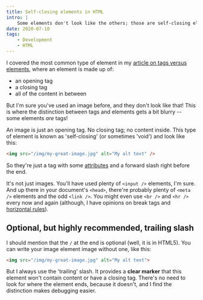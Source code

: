 ```yaml
---
title: Self-closing elements in HTML
intro: |
    Some elements don't look like the others; those are self-closing elements, which are just an opening tag with no content and no closing tag.
date: 2020-07-10
tags:
    - Development
    - HTML
---
```


I covered the most common type of element in my [article on tags versus elements](/blog/the-difference-between-elements-and-tags-in-html), where an element is made up of:

- an opening tag
- a closing tag
- all of the content in between

But I'm sure you've used an image before, and they don't look like that! This is where the distinction between tags and elements gets a bit blurry -- some elements *are* tags!

An image is just an opening tag. No closing tag; no content inside. This type of element is known as 'self-closing' (or sometimes 'void') and look like this:

```html
<img src="/img/my-great-image.jpg" alt="My alt text" />
```

So they're just a tag with some [attributes](/blog/an-introduction-to-html-attributes) and a forward slash right before the end.

It's not just images. You'll have used plenty of `<input />` elements, I'm sure. And up there in your document's `<head>`, there're probably plenty of `<meta />` elements and the odd `<link />`. You might even use `<br />` and `<hr />` every now and again (although, I have opinions on break tags and [horizontal rules](/blog/using-horizontal-rules-in-html)).


## Optional, but highly recommended, trailing slash

I should mention that the `/` at the end is optional (well, it is in HTML5). You can write your image element image without one, like this:

```html
<img src="/img/my-great-image.jpg" alt="My alt text">
```

But I always use the 'trailing' slash. It provides a **clear marker** that this element won't contain content or have a closing tag. There's no need to look for where the element ends, because it doesn't, and I find the distinction makes debugging easier.
